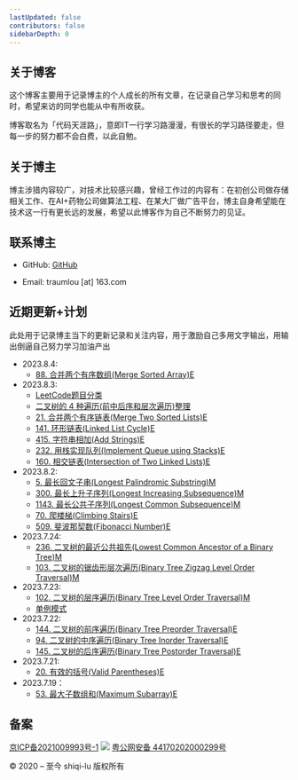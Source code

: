 ```yaml
---
lastUpdated: false
contributors: false
sidebarDepth: 0
---
```

## 关于博客

这个博客主要用于记录博主的个人成长的所有文章，在记录自己学习和思考的同时，希望来访的同学也能从中有所收获。

博客取名为「代码天涯路」，意即IT一行学习路漫漫，有很长的学习路径要走，但每一步的努力都不会白费，以此自勉。

## 关于博主

博主涉猎内容较广，对技术比较感兴趣，曾经工作过的内容有：在初创公司做存储相关工作、在AI+药物公司做算法工程、在某大厂做广告平台，博主自身希望能在技术这一行有更长远的发展，希望以此博客作为自己不断努力的见证。

## 联系博主
* GitHub: [GitHub](https://github.com/shiqi-lu)

* Email: traumlou [at] 163.com

## 近期更新+计划

此处用于记录博主当下的更新记录和关注内容，用于激励自己多用文字输出，用输出倒逼自己努力学习加油产出

* 2023.8.4:
    * [88. 合并两个有序数组(Merge Sorted Array)E](/algorithm/leetcode/88.Merge-Sorted-Array.md)
* 2023.8.3:
    * [LeetCode题目分类](/algorithm/selection/leetcode-category.md)
    * [二叉树的 4 种遍历(前中后序和层次遍历)整理](/algorithm/selection/binary-Tree-Traversal.md)
    * [21. 合并两个有序链表(Merge Two Sorted Lists)E](/algorithm/leetcode/21.Merge-Two-Sorted-Lists.md)
    * [141. 环形链表(Linked List Cycle)E](/algorithm/leetcode/141.Linked-List-Cycle.md)
    * [415. 字符串相加(Add Strings)E](/algorithm/leetcode/415.Add-Strings.md)
    * [232. 用栈实现队列(Implement Queue using Stacks)E](/algorithm/leetcode/232.Implement-Queue-using-Stacks.md)
    * [160. 相交链表(Intersection of Two Linked Lists)E](/algorithm/leetcode/160.Intersection-of-Two-Linked-Lists.md)
* 2023.8.2:
    * [5. 最长回文子串(Longest Palindromic Substring)M](/algorithm/leetcode/5.Longest-Palindromic-Substring.md)
    * [300. 最长上升子序列(Longest Increasing Subsequence)M](/algorithm/leetcode/300.Longest-Increasing-Subsequence.md)
    * [1143. 最长公共子序列(Longest Common Subsequence)M](/algorithm/leetcode/1143.Longest-Common-Subsequence.md)
    * [70. 爬楼梯(Climbing Stairs)E](/algorithm/leetcode/70.Climbing-Stairs.md)
    * [509. 斐波那契数(Fibonacci Number)E](/algorithm/leetcode/509.Fibonacci-Number.md)
* 2023.7.24:
    * [236. 二叉树的最近公共祖先(Lowest Common Ancestor of a Binary Tree)M](/algorithm/leetcode/236.Lowest-Common-Ancestor-of-a-Binary-Tree.md)
    * [103. 二叉树的锯齿形层次遍历(Binary Tree Zigzag Level Order Traversal)M](/algorithm/leetcode/103.Binary-Tree-Zigzag-Level-Order-Traversal.md)
* 2023.7.23:
    * [102. 二叉树的层序遍历(Binary Tree Level Order Traversal)M](/algorithm/leetcode/102.Binary-Tree-Level-Order-Traversal.md)
    * [单例模式]('/distribute-arch/design-pattern/singleton.md)
* 2023.7.22:
    * [144. 二叉树的前序遍历(Binary Tree Preorder Traversal)E](/algorithm/leetcode/144.Binary-Tree-Preorder-Traversal.md)
    * [94. 二叉树的中序遍历(Binary Tree Inorder Traversal)E](/algorithm/leetcode/94.Binary-Tree-Inorder-Traversal.md)
    * [145. 二叉树的后序遍历(Binary Tree Postorder Traversal)E](/algorithm/leetcode/145.Binary-Tree-Postorder-Traversal.md)
* 2023.7.21:
    * [20. 有效的括号(Valid Parentheses)E](/algorithm/leetcode/20.Valid-Parentheses.md)
* 2023.7.19：
    * [53. 最大子数组和(Maximum Subarray)E](/algorithm/leetcode/53.Maximum-Subarray.md)

## 备案

[京ICP备2021009993号-1](https://beian.miit.gov.cn/) ![](https://blog.shiqi-lu.tech/images/beian.png) [粤公网安备 44170202000299号](http://www.beian.gov.cn/portal/registerSystemInfo?recordcode=44170202000299)

© 2020 – 至今 shiqi-lu 版权所有